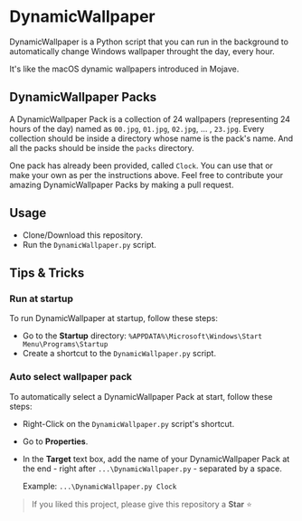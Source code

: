 # DynamicWallpaper
DynamicWallpaper is a Python script that you can run in the background to
automatically change Windows wallpaper throught the day, every hour.

It's like the macOS dynamic wallpapers introduced in Mojave.

## DynamicWallpaper Packs
A DynamicWallpaper Pack is a collection of 24 wallpapers (representing 24 hours
of the day) named as `00.jpg`, `01.jpg`, `02.jpg`, ... , `23.jpg`.
Every collection should be inside a directory whose name is the pack's name.
And all the packs should be inside the `packs` directory.

One pack has already been provided, called `Clock`. You can use that or make
your own as per the instructions above. Feel free to contribute your amazing
DynamicWallpaper Packs by making a pull request.

## Usage
- Clone/Download this repository.
- Run the `DynamicWallpaper.py` script.

## Tips & Tricks

### Run at startup
To run DynamicWallpaper at startup, follow these steps:
- Go to the **Startup** directory:
  `%APPDATA%\Microsoft\Windows\Start Menu\Programs\Startup`
- Create a shortcut to the `DynamicWallpaper.py` script.

### Auto select wallpaper pack
To automatically select a DynamicWallpaper Pack at start, follow these steps:
- Right-Click on the `DynamicWallpaper.py` script's shortcut.
- Go to **Properties**.
- In the **Target** text box, add the name of your DynamicWallpaper Pack at the
  end - right after `...\DynamicWallpaper.py` - separated by a space.

  Example: `...\DynamicWallpaper.py Clock`

> If you liked this project, please give this repository a **Star** :star:
